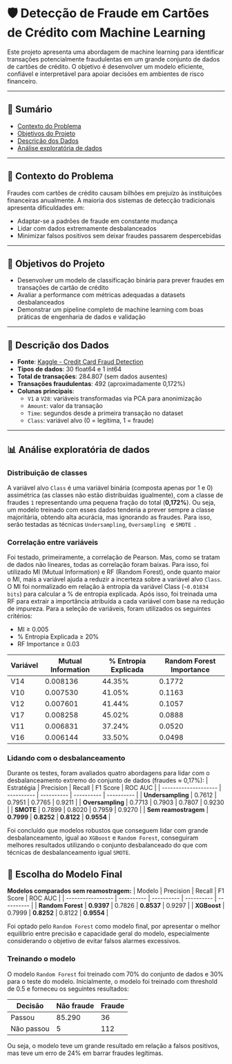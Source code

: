 # 🛡️ Detecção de Fraude em Cartões de Crédito com Machine Learning

Este projeto apresenta uma abordagem de machine learning para identificar transações potencialmente fraudulentas em um grande conjunto de dados de cartões de crédito. O objetivo é desenvolver um modelo eficiente, confiável e interpretável para apoiar decisões em ambientes de risco financeiro.

---

## 📂 Sumário

- [Contexto do Problema](#contexto-do-problema)
- [Objetivos do Projeto](#objetivos-do-projeto)
- [Descrição dos Dados](#descrição-dos-dados)
- [Análise exploratória de dados](#analise-exploratoria-de-dados)
---

## 📌 Contexto do Problema

Fraudes com cartões de crédito causam bilhões em prejuízo às instituições financeiras anualmente. A maioria dos sistemas de detecção tradicionais apresenta dificuldades em:
- Adaptar-se a padrões de fraude em constante mudança
- Lidar com dados extremamente desbalanceados
- Minimizar falsos positivos sem deixar fraudes passarem despercebidas

---

## 🎯 Objetivos do Projeto

- Desenvolver um modelo de classificação binária para prever fraudes em transações de cartão de crédito
- Avaliar a performance com métricas adequadas a datasets desbalanceados
- Demonstrar um pipeline completo de machine learning com boas práticas de engenharia de dados e validação

---

## 🧾 Descrição dos Dados

- **Fonte**: [Kaggle - Credit Card Fraud Detection](https://www.kaggle.com/datasets/mlg-ulb/creditcardfraud)
- **Tipos de dados**: 30 float64 e 1 int64
- **Total de transações**: 284.807 (sem dados ausentes)
- **Transações fraudulentas**: 492 (aproximadamente 0,172%)
- **Colunas principais**:
  - `V1` a `V28`: variáveis transformadas via PCA para anonimização
  - `Amount`: valor da transação
  - `Time`: segundos desde a primeira transação no dataset
  - `Class`: variável alvo (0 = legítima, 1 = fraude)

---
## 📊 Análise exploratória de dados

### Distribuição de classes
A variável alvo `Class` é uma variável binária (composta apenas por 1 e 0) assimétrica (as classes não estão distribuídas igualmente), com a classe de fraudes `1` representando uma pequena fração do total (**0,172%**). Ou seja, um modelo treinado com esses dados tenderia a prever sempre a classe majoritária, obtendo alta acurácia, mas ignorando as fraudes. Para isso, serão testadas as técnicas `Undersampling`, `Oversampling ` e `SMOTE `.

### Correlação entre variáveis
Foi testado, primeiramente, a correlação de Pearson. Mas, como se tratam de dados não lineares, todas as correlação foram baixas. Para isso, foi utilizado MI (Mutual Information) e RF (Random Forest), onde quanto maior o MI, mais a variável ajuda a reduzir a incerteza sobre a variável alvo `Class`.
O MI foi normalizado em relação à entropia da variável Class (`~0.01834 bits`) para calcular a % de entropia explicada. Após isso, foi treinada uma RF para extrair a importância atribuída a cada variável com base na redução de impureza. Para a seleção de variáveis, foram utilizados os seguintes critérios:
* MI ≥ 0.005
* % Entropia Explicada ≥ 20%
* RF Importance ≥ 0.03

| Variável | Mutual Information | % Entropia Explicada | Random Forest Importance |
|----------|--------------------|----------------------|---------------------------|
| V14      | 0.008136           | 44.35%               | 0.1772                    |
| V10      | 0.007530           | 41.05%               | 0.1163                    |
| V12      | 0.007601           | 41.44%               | 0.1057                    |
| V17      | 0.008258           | 45.02%               | 0.0888                    |
| V11      | 0.006831           | 37.24%               | 0.0520                    |
| V16      | 0.006144           | 33.50%               | 0.0498                    |

### Lidando com o desbalanceamento
Durante os testes, foram avaliados quatro abordagens para lidar com o desbalanceamento extremo do conjunto de dados (fraudes ≈ 0,17%):
| Estratégia           | Precision  | Recall     | F1 Score   | ROC AUC    |
| -------------------- | ---------- | ---------- | ---------- | ---------- |
| **Undersampling**    | 0.7612     | 0.7951     | 0.7765     | 0.9211     |
| **Oversampling**     | 0.7713     | 0.7903     | 0.7807     | 0.9230     |
| **SMOTE**            | 0.7899     | 0.8020     | 0.7959     | 0.9270     |
| **Sem reamostragem** | **0.7999** | **0.8252** | **0.8122** | **0.9554** |

Foi concluído que modelos robustos que conseguem lidar com grande desbalanceamento, igual ao `XGBoost` e `Random Forest`, conseguiram melhores resultados utilizando o conjunto desbalanceado do que com técnicas de desbalanceamento igual `SMOTE`. 

## 🤖 Escolha do Modelo Final
**Modelos comparados sem reamostragem:**
| Modelo            | Precision  | Recall     | F1 Score   | ROC AUC    |
| ----------------- | ---------- | ---------- | ---------- | ---------- |
| **Random Forest** | **0.9397** | 0.7826     | **0.8537** | 0.9297     |
| **XGBoost**       | 0.7999     | **0.8252** | 0.8122     | **0.9554** |

Foi optado pelo ``Random Forest`` como modelo final, por apresentar o melhor equilíbrio entre precisão e capacidade geral do modelo, especialmente considerando o objetivo de evitar falsos alarmes excessivos.

### Treinando o modelo
O modelo ``Random Forest`` foi treinado com 70% do conjunto de dados e 30% para o teste do modelo. Inicialmente, o modelo foi treinado com threshold de 0.5 e forneceu os seguintes resultados:

| Decisão            | Não fraude  | Fraude     
| ----------------- | ---------- | ---------- | 
| Passou | 85.290 | 36     |
| Não passou       | 5     | 112 |

Ou seja, o modelo teve um grande resultado em relação a falsos positivos, mas teve um erro de 24% em barrar fraudes legítimas.